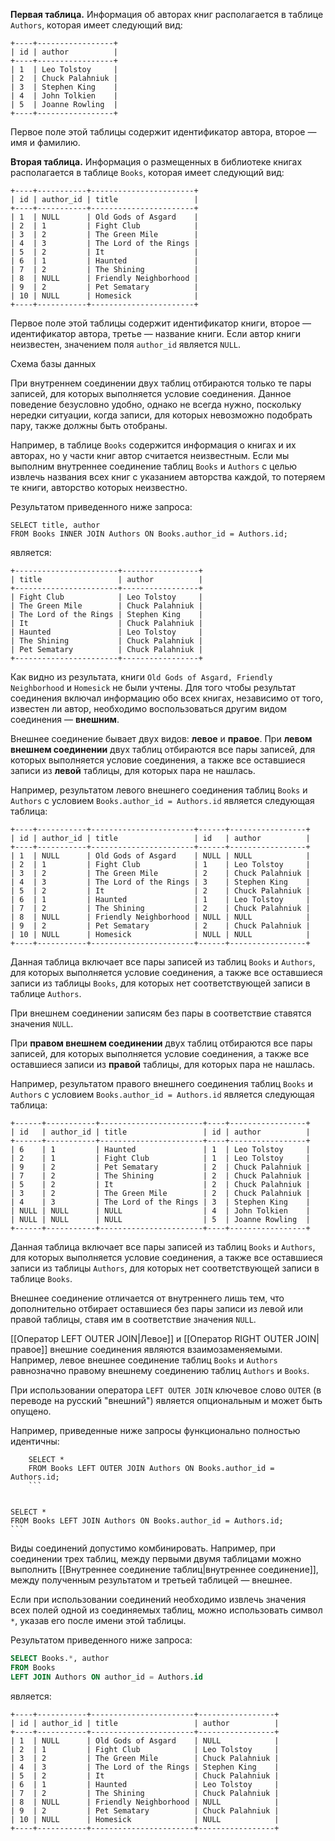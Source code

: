 **Первая таблица.** Информация об авторах книг располагается в таблице `Authors`, которая имеет следующий вид:

```no-highlight
+----+-----------------+
| id | author          |
+----+-----------------+
| 1  | Leo Tolstoy     |
| 2  | Chuck Palahniuk |
| 3  | Stephen King    |
| 4  | John Tolkien    |
| 5  | Joanne Rowling  |
+----+-----------------+
```

Первое поле этой таблицы содержит идентификатор автора, второе — имя и фамилию.

**Вторая таблица.** Информация о размещенных в библиотеке книгах располагается в таблице `Books`, которая имеет следующий вид:

```no-highlight
+----+-----------+-----------------------+
| id | author_id | title                 |
+----+-----------+-----------------------+
| 1  | NULL      | Old Gods of Asgard    |
| 2  | 1         | Fight Club            |
| 3  | 2         | The Green Mile        |
| 4  | 3         | The Lord of the Rings |
| 5  | 2         | It                    |
| 6  | 1         | Haunted               |
| 7  | 2         | The Shining           |
| 8  | NULL      | Friendly Neighborhood |
| 9  | 2         | Pet Sematary          |
| 10 | NULL      | Homesick              |
+----+-----------+-----------------------+
```

Первое поле этой таблицы содержит идентификатор книги, второе — идентификатор автора, третье — название книги. Если автор книги неизвестен, значением поля `author_id` является `NULL`.

Схема базы данных

При внутреннем соединении двух таблиц отбираются только те пары записей, для которых выполняется условие соединения. Данное поведение безусловно удобно, однако не всегда нужно, поскольку нередки ситуации, когда записи, для которых невозможно подобрать пару, также должны быть отобраны.

Например, в таблице `Books` содержится информация о книгах и их авторах, но у части книг автор считается неизвестным. Если мы выполним внутреннее соединение таблиц `Books` и `Authors` с целью извлечь названия всех книг с указанием авторства каждой, то потеряем те книги, авторство которых неизвестно.

Результатом приведенного ниже запроса:

```
SELECT title, author
FROM Books INNER JOIN Authors ON Books.author_id = Authors.id;
```

является: 

```no-highlight
+-----------------------+-----------------+
| title                 | author          |
+-----------------------+-----------------+
| Fight Club            | Leo Tolstoy     |
| The Green Mile        | Chuck Palahniuk |
| The Lord of the Rings | Stephen King    |
| It                    | Chuck Palahniuk |
| Haunted               | Leo Tolstoy     |
| The Shining           | Chuck Palahniuk |
| Pet Sematary          | Chuck Palahniuk |
+-----------------------+-----------------+
```

Как видно из результата, книги `Old Gods of Asgard, Friendly Neighborhood` и `Homesick` не были учтены. Для того чтобы результат соединения включал информацию обо всех книгах, независимо от того, известен ли автор, необходимо воспользоваться другим видом соединения — **внешним**.

Внешнее соединение бывает двух видов: **левое** и **правое**. При **левом внешнем соединении** двух таблиц отбираются все пары записей, для которых выполняется условие соединения, а также все оставшиеся записи из **левой** таблицы, для которых пара не нашлась.

Например, результатом левого внешнего соединения таблиц `Books` и `Authors` с условием `Books.author_id = Authors.id` является следующая таблица:

```no-highlight
+----+-----------+-----------------------+------+-----------------+
| id | author_id | title                 | id   | author          |
+----+-----------+-----------------------+------+-----------------+
| 1  | NULL      | Old Gods of Asgard    | NULL | NULL            |
| 2  | 1         | Fight Club            | 1    | Leo Tolstoy     |
| 3  | 2         | The Green Mile        | 2    | Chuck Palahniuk |
| 4  | 3         | The Lord of the Rings | 3    | Stephen King    |
| 5  | 2         | It                    | 2    | Chuck Palahniuk |
| 6  | 1         | Haunted               | 1    | Leo Tolstoy     |
| 7  | 2         | The Shining           | 2    | Chuck Palahniuk |
| 8  | NULL      | Friendly Neighborhood | NULL | NULL            |
| 9  | 2         | Pet Sematary          | 2    | Chuck Palahniuk |
| 10 | NULL      | Homesick              | NULL | NULL            |
+----+-----------+-----------------------+------+-----------------+
```

Данная таблица включает все пары записей из таблиц `Books` и `Authors`, для которых выполняется условие соединения, а также все оставшиеся записи из таблицы `Books`, для которых нет соответствующей записи в таблице `Authors`.

При внешнем соединении записям без пары в соответствие ставятся значения `NULL`.

При **правом внешнем соединении** двух таблиц отбираются все пары записей, для которых выполняется условие соединения, а также все оставшиеся записи из **правой** таблицы, для которых пара не нашлась.

Например, результатом правого внешнего соединения таблиц `Books` и `Authors` с условием `Books.author_id = Authors.id` является следующая таблица:

```no-highlight
+------+-----------+-----------------------+----+-----------------+
| id   | author_id | title                 | id | author          |
+------+-----------+-----------------------+----+-----------------+
| 6    | 1         | Haunted               | 1  | Leo Tolstoy     |
| 2    | 1         | Fight Club            | 1  | Leo Tolstoy     |
| 9    | 2         | Pet Sematary          | 2  | Chuck Palahniuk |
| 7    | 2         | The Shining           | 2  | Chuck Palahniuk |
| 5    | 2         | It                    | 2  | Chuck Palahniuk |
| 3    | 2         | The Green Mile        | 2  | Chuck Palahniuk |
| 4    | 3         | The Lord of the Rings | 3  | Stephen King    |
| NULL | NULL      | NULL                  | 4  | John Tolkien    |
| NULL | NULL      | NULL                  | 5  | Joanne Rowling  |
+------+-----------+-----------------------+----+-----------------+
```

Данная таблица включает все пары записей из таблиц `Books` и `Authors`, для которых выполняется условие соединения, а также все оставшиеся записи из таблицы `Authors`, для которых нет соответствующей записи в таблице `Books`.

Внешнее соединение отличается от внутреннего лишь тем, что дополнительно отбирает оставшиеся без пары записи из левой или правой таблицы, ставя им в соответствие значения `NULL`.

[[Оператор LEFT OUTER JOIN|Левое]] и [[Оператор RIGHT OUTER JOIN|правое]] внешние соединения являются взаимозаменяемыми. Например, левое внешнее соединение таблиц `Books` и `Authors` равнозначно правому внешнему соединению таблиц `Authors` и `Books`.

При использовании оператора `LEFT OUTER JOIN` ключевое слово `OUTER` (в переводе на русский "внешний") является опциональным и может быть опущено.

Например, приведенные ниже запросы функционально полностью идентичны:

```
    SELECT *
    FROM Books LEFT OUTER JOIN Authors ON Books.author_id = Authors.id;
    ```
    
 ```
    SELECT *
    FROM Books LEFT JOIN Authors ON Books.author_id = Authors.id;
    ```
Виды соединений допустимо комбинировать. Например, при соединении трех таблиц, между первыми двумя таблицами можно выполнить [[Внутреннее соединение таблиц|внутреннее соединение]], между полученным результатом и третьей таблицей — внешнее.

Если при использовании соединений необходимо извлечь значения всех полей одной из соединяемых таблиц, можно использовать символ `*`, указав его после имени этой таблицы.

Результатом приведенного ниже запроса:

```sql
SELECT Books.*, author
FROM Books
LEFT JOIN Authors ON author_id = Authors.id
```

является:

```no-highlight
+----+-----------+-----------------------+-----------------+
| id | author_id | title                 | author          |
+----+-----------+-----------------------+-----------------+
| 1  | NULL      | Old Gods of Asgard    | NULL            |
| 2  | 1         | Fight Club            | Leo Tolstoy     |
| 3  | 2         | The Green Mile        | Chuck Palahniuk |
| 4  | 3         | The Lord of the Rings | Stephen King    |
| 5  | 2         | It                    | Chuck Palahniuk |
| 6  | 1         | Haunted               | Leo Tolstoy     |
| 7  | 2         | The Shining           | Chuck Palahniuk |
| 8  | NULL      | Friendly Neighborhood | NULL            |
| 9  | 2         | Pet Sematary          | Chuck Palahniuk |
| 10 | NULL      | Homesick              | NULL            |
+----+-----------+-----------------------+-----------------+
```